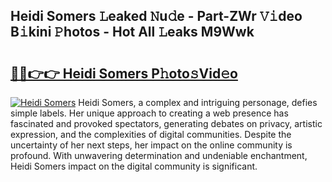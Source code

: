 ## Heidi Somers 𝙻eaked 𝙽u𝚍e - Part-ZWr 𝚅𝚒deo B𝚒kini 𝙿hotos - Hot All 𝙻eaks M9Wwk

# <h2><a href="http://ld6x34r.urlbe.top/?page=Heidi+Somers">🔗🔗👉👉 Heidi Somers P𝚑oto𝚜Vid𝚎o</a></h2>

[![Heidi Somers](https://i.imgur.com/eBuTRDB.gif)](http://ld6x34r.urlbe.top/?page=Heidi+Somers)
Heidi Somers, a complex and intriguing personage, defies simple labels. Her unique approach to creating a web presence has fascinated and provoked spectators, generating debates on privacy, artistic expression, and the complexities of digital communities. Despite the uncertainty of her next steps, her impact on the online community is profound. With unwavering determination and undeniable enchantment, Heidi Somers impact on the digital community is significant.
